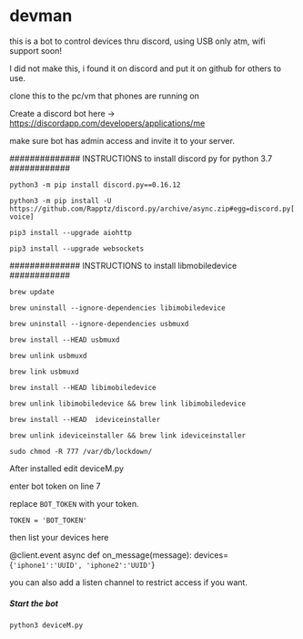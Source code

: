 # devman
this is a bot to control devices thru discord, using USB only atm, wifi support soon!


I did not make this, i found it on discord and put it on github for others to use.

clone this to the pc/vm that phones are running on

Create a discord bot here -> https://discordapp.com/developers/applications/me

make sure bot has admin access and invite it to your server.


############## INSTRUCTIONS to install discord py for python 3.7 ############

`python3 -m pip install discord.py==0.16.12`

`python3 -m pip install -U https://github.com/Rapptz/discord.py/archive/async.zip#egg=discord.py[voice]`

`pip3 install --upgrade aiohttp`

`pip3 install --upgrade websockets`

############## INSTRUCTIONS to install libmobiledevice ############

`brew update`

`brew uninstall --ignore-dependencies libimobiledevice`

`brew uninstall --ignore-dependencies usbmuxd`

`brew install --HEAD usbmuxd`

`brew unlink usbmuxd`

`brew link usbmuxd`

`brew install --HEAD libimobiledevice`

`brew unlink libimobiledevice && brew link libimobiledevice`

`brew install --HEAD  ideviceinstaller`

`brew unlink ideviceinstaller && brew link ideviceinstaller`

`sudo chmod -R 777 /var/db/lockdown/`

After installed edit deviceM.py

enter bot token on line 7

replace `BOT_TOKEN` with your token.

`TOKEN = 'BOT_TOKEN'`

then list your devices here

@client.event
async def on_message(message):
    devices={`'iphone1':'UUID',
             'iphone2':'UUID'`}

you can also add a listen channel to restrict access if you want.

##### Start the bot #####

`python3 deviceM.py`


